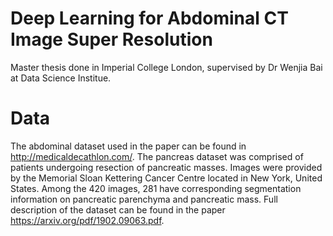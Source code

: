 # Deep Learning for Abdominal CT Image Super Resolution
Master thesis done in Imperial College London, supervised by Dr Wenjia Bai at Data Science Institue.

# Data
The abdominal dataset used in the paper can be found in http://medicaldecathlon.com/. The pancreas dataset was comprised of patients undergoing resection of pancreatic masses. Images were provided by the Memorial Sloan Kettering Cancer Centre located in New York, United States. Among the 420 images, 281 have corresponding segmentation information on pancreatic parenchyma and pancreatic mass. Full description of the dataset can be found in the paper https://arxiv.org/pdf/1902.09063.pdf.

